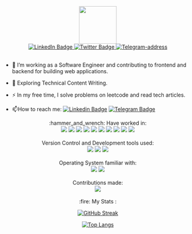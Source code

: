 <div id="header" align="center">
  <img src="https://media.giphy.com/media/M9gbBd9nbDrOTu1Mqx/giphy.gif" width="100"/>
</div>
<div id="badges" align="center">
  <a href="https://www.linkedin.com/in/deepak-kumar-2a107a85">
    <img src="https://img.shields.io/badge/LinkedIn-blue?style=for-the-badge&logo=linkedin&logoColor=white" alt="LinkedIn Badge"/>
  </a>
  <a href="https://twitter.com/dechinside">
    <img src="https://img.shields.io/badge/Twitter-blue?style=for-the-badge&logo=twitter&logoColor=white" alt="Twitter Badge"/>
  </a>
  <a href="https://t.me/viageralt">
    <img src="https://img.shields.io/badge/telegram-blue?style=for-the-badge&logo=telegram&logoColor=white" alt="Telegram-address"/>
  </a>
</div>
<br/>

- :telescope: I’m working as a Software Engineer and contributing to frontend and backend for building web applications.

- :seedling: Exploring Technical Content Writing.

- :zap: In my free time, I solve problems on leetcode and read tech articles.

- :mailbox:How to reach me: [![Linkedin Badge](https://img.shields.io/badge/-LinkdIn-blue?style=flat&logo=Linkedin&logoColor=white)](https://www.linkedin.com/in/deepak-kumar-2a107a85)
[![Telegram Badge](https://img.shields.io/badge/-Telegram-blue?style=flat&logo=Telegram&logoColor=white)](https://t.me/viageralt)

<!---
duke3o5/duke3o5 is a ✨ special ✨ repository because its `README.md` (this file) appears on your GitHub profile.
You can click the Preview link to take a look at your changes.
--->


<div align="center">
:hammer_and_wrench: Have worked in:
<br/>
<img src="https://img.shields.io/badge/HTML-E34F26?logo=HTML5&logoColor=white&style=flat" />
<img src="https://img.shields.io/badge/CSS3-1572B6?logo=CSS3&logoColor=white&style=flat" />
<img src="https://img.shields.io/badge/JavaScript-F7DF1E?logo=JavaScript&logoColor=white&style=flat" />
<img src="https://img.shields.io/badge/React.JS-61DAFB?logo=React&logoColor=white&style=flat" />
<img src="https://img.shields.io/badge/Chakra UI-319795?logo=Chakra UI&logoColor=white&style=flat" />
<img src="https://img.shields.io/badge/C-A8B9CC?logo=C&logoColor=white&style=flat" />
<img src="https://img.shields.io/badge/Netlify-00C7B7?logo=Netlify&logoColor=white&style=plastic" />
<img src="https://img.shields.io/badge/npm-CB3837?logo=npm&logoColor=white&style=flat" />
<img src="https://img.shields.io/badge/WordPress-21759B?logo=WordPress&logoColor=white&style=flat" />

<img src="https://img.shields.io/badge/Adobe Photoshop-31A8FF?logo=Adobe Photoshop&logoColor=white&style=flat" />

<div/>
<br/>


<div align="center">
Version Control and Development tools used:
<br/>
<img src="https://img.shields.io/badge/Subline Text-FF9800?logo=Sublime Text&logoColor=white&style=flat" />
<img src="https://img.shields.io/badge/GitHub-181717?logo=GitHub&logoColor=white&style=flat" />
<img src="https://img.shields.io/badge/Visual Studio Code-007ACC?logo=Visual Studio Code&logoColor=white&style=flat" />
<div/>
<br/>
<div align="center">
Operating System familiar with:
<br/>
<img src="https://img.shields.io/badge/Windows-0078D6?logo=Windows&logoColor=white&style=flat" />
<img src="https://img.shields.io/badge/Linux-FCC624?logo=Linux&logoColor=white&style=flat" />
<div/>
  <br/>
  
  <div align="center">
Contributions made:
<br/>
<img src="https://github-readme-stats.vercel.app/api?username=duke3o5&count_private=true&theme=radical&show_icons=true" />
<div/>
<br/>

<div align="center">
:fire: My Stats :


<br/>



[![GitHub Streak](http://github-readme-streak-stats.herokuapp.com?user=duke3o5)](https://git.io/streak-stats)
<div/>



[![Top Langs](https://github-readme-stats.vercel.app/api/top-langs/?username=duke3o5)](https://github.com/anuraghazra/github-readme-stats)

<div align="center">
<img src="https://komarev.com/ghpvc/?username=your-github-duke3o5&style=flat-square&color=blue" alt=""/>
</div>
